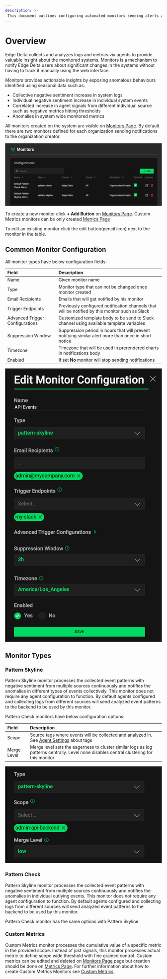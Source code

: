 ```yaml
---
description: >-
 This document outlines configuring automated monitors sending alerts about observed status.
---
```


# Overview

Edge Delta collects and analyzes logs and metrics via agents to provide valuable insight about the monitored systems.
Monitors is a mechanism to notify Edge Delta users about significant changes in the systems without having to track it manually using the web interface.

Monitors provides actionable insights by exposing anomalous behaviours identified using seasonal data such as:
* Collective negative sentiment increase in system logs
* Individual negative sentiment increase in individual system events
* Correlated increase in agent signals from different individual source such as negative metrics hitting thresholds
* Anomalies in system wide monitored metrics

All monitors created on the system are visible on [Monitors Page](https://admin.edgedelta.com/monitors).
By default there are two monitors defined for each organization sending notifications to the organization creator.

![](../.gitbook/assets/monitors_default.png)

To create a new monitor click __+ Add Button__ on [Monitors Page](https://admin.edgedelta.com/monitors).
Custom Metrics monitors can be only created [Metrics Page](https://admin.edgedelta.com/metrics)

To edit an existing monitor click the edit button(pencil icon) next to the monitor in the table.

## Common Monitor Configuration

All monitor types have below configuration fields:

| Field | Description |
| :--- | :--- |
| Name | Given monitor name |
| Type | Monitor type that can not be changed once monitor created |
| Email Recipients | Emails that will get notified by his monitor |
| Trigger Endpoints | Previously configured notification channels that will be notified by this monitor such as Slack |
| Advanced Trigger Configurations | Customized template body to be send to Slack channel using available template variables |
| Suppression Window | Suppression period in hours that will prevent notifying similar alert more than once in short notice |
| Timezone | Timezone that will be used in prerendered charts in notifications body |
| Enabled | If set __No__ monitor will stop sending notifications |

![](../.gitbook/assets/common_monitor_options.png)


## Monitor Types
### Pattern Skyline
Pattern Skyline monitor processes the collected event patterns with negative sentiment from multiple sources continuously and notifies the anomalies in different types of events collectively.
This monitor does not require any agent configuration to function. By default agents configured and collecting logs from different sources will send analyzed event patterns to the backend to be used by this monitor.

Pattern Check monitors have below configuration options:

| Field | Description |
| :--- | :--- |
| Scope | Source tags where events will be collected and analyzed in. See [Agent Settings](../configuration/agent-settings.md) about tags |
| Merge Level | Merge level sets the eagerness to cluster similar logs as log patterns centrally. Level none disables central clustering for this monitor |

![](../.gitbook/assets/pattern_options.png)


### Pattern Check

Pattern Skyline monitor processes the collected event patterns with negative sentiment from multiple sources continuously and notifies the anomalies in individual outlying events.
This monitor does not require any agent configuration to function. By default agents configured and collecting logs from different sources will send analyzed event patterns to the backend to be used by this monitor.

Pattern Check monitor has the same options with Pattern Skyline.


### Custom Metrics

Custom Metrics monitor processes the cumulative value of a specific metric in the provided scope. Instead of just signals, this monitor processes actual metric to define scope wide threshold with fine grained control.
Custom metrics can be edited and deleted on [Monitors Page](https://admin.edgedelta.com/monitors) page but creation should be done on [Metrics Page](https://admin.edgedelta.com/metrics). For further information about how to create Custom Metrics Monitors see [Custom Metrics](../appendices/custom-metric-alerts.md).

